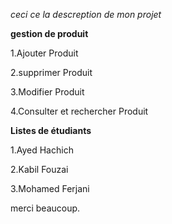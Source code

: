 *ceci ce la descreption de mon projet*

**gestion de produit**

1.Ajouter  Produit

2.supprimer Produit 

3.Modifier Produit

4.Consulter et rechercher Produit

**Listes de étudiants**

1.Ayed Hachich

2.Kabil Fouzai

3.Mohamed Ferjani

merci beaucoup.
